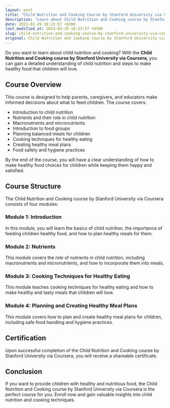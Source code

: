 ```yaml
---
layout: post
title: "Child Nutrition and Cooking Course by Stanford University via Coursera"
description: "Learn about Child Nutrition and Cooking course by Stanford University via Coursera. This course will provide a detailed understanding of child nutrition and steps to make healthy food that children will love."
date: 2023-03-29 18:23:57 +0300
last_modified_at: 2023-03-29 18:23:57 +0300
slug: child-nutrition-and-cooking-course-by-stanford-university-via-coursera
original: Child Nutrition and Cooking course by Stanford University via Coursera
---
```


Do you want to learn about child nutrition and cooking? With the **Child Nutrition and Cooking course by Stanford University via Coursera**, you can gain a detailed understanding of child nutrition and steps to make healthy food that children will love. 

## Course Overview

This course is designed to help parents, caregivers, and educators make informed decisions about what to feed children. The course covers:

- Introduction to child nutrition
- Nutrients and their role in child nutrition
- Macronutrients and micronutrients
- Introduction to food groups
- Planning balanced meals for children
- Cooking techniques for healthy eating
- Creating healthy meal plans
- Food safety and hygiene practices

By the end of the course, you will have a clear understanding of how to make healthy food choices for children while keeping them happy and satisfied.

## Course Structure

The Child Nutrition and Cooking course by Stanford University via Coursera consists of four modules:

### Module 1: Introduction

In this module, you will learn the basics of child nutrition, the importance of feeding children healthy food, and how to plan healthy meals for them.

### Module 2: Nutrients

This module covers the role of nutrients in child nutrition, including macronutrients and micronutrients, and how to incorporate them into meals.

### Module 3: Cooking Techniques for Healthy Eating

This module teaches cooking techniques for healthy eating and how to make healthy and tasty meals that children will love.

### Module 4: Planning and Creating Healthy Meal Plans

This module covers how to plan and create healthy meal plans for children, including safe food handling and hygiene practices.

## Certification

Upon successful completion of the Child Nutrition and Cooking course by Stanford University via Coursera, you will receive a shareable certificate.

## Conclusion

If you want to provide children with healthy and nutritious food, the Child Nutrition and Cooking course by Stanford University via Coursera is the perfect course for you. Enroll now and gain valuable insights into child nutrition and cooking techniques.